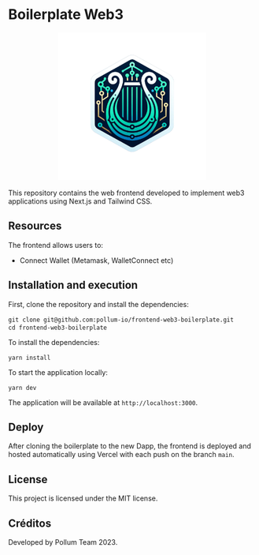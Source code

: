 # Boilerplate Web3

<p align="center"> <img src="public/images/lyra.png" width="300" alt="Lyra Loans"> </p>

This repository contains the web frontend developed to implement web3 applications using Next.js and Tailwind CSS.

## Resources

The frontend allows users to:

- Connect Wallet (Metamask, WalletConnect etc)

## Installation and execution

First, clone the repository and install the dependencies:

```shell
git clone git@github.com:pollum-io/frontend-web3-boilerplate.git
cd frontend-web3-boilerplate
```

To install the dependencies:

```shell
yarn install
```

To start the application locally:

```shell
yarn dev
```

The application will be available at `http://localhost:3000`.

## Deploy

After cloning the boilerplate to the new Dapp, the frontend is deployed and hosted automatically using Vercel with each push on the branch `main`.

## License

This project is licensed under the MIT license.

## Créditos

Developed by Pollum Team 2023.
